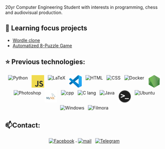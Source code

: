 20yr Computer Engineering Student with interests in programming, chess and audiovisual production.

## 📖 Learning focus projects
- [Wordle clone](https://hros19.github.io/Wordle/)
- [Automatized 8-Puzzle Game](https://hros19.github.io/Automatized_8-Puzzle-Game/)

## :star: Previous technologies:

<p align="center">
<img src="https://raw.githubusercontent.com/hros19/images/main/python-seeklogo.com.svg?token=GHSAT0AAAAAABRYHU2LW6IYRGJEHKNOT67UYRH2EDA" alt="Python" height="40" style="vertical-align:top; margin:4px">
<img src="https://raw.githubusercontent.com/github/explore/80688e429a7d4ef2fca1e82350fe8e3517d3494d/topics/javascript/javascript.png" alt="Javascript" height="40" style="vertical-align:top; margin:4px">
<img src="https://raw.githubusercontent.com/hros19/images/main/cdnlogo.com_latex.svg?token=GHSAT0AAAAAABRYHU2LNMI7LGFKZTRFDEOOYRIUKOA" alt="LaTeX" height="40" style="vertical-align:top; margin:4px">
<img src="https://raw.githubusercontent.com/github/explore/80688e429a7d4ef2fca1e82350fe8e3517d3494d/topics/visual-studio-code/visual-studio-code.png" alt="VS Code" height="40" style="vertical-align:top; margin:4px">
<img src="https://raw.githubusercontent.com/hros19/images/main/html5-without-wordmark-color.svg?token=GHSAT0AAAAAABRYHU2LVMO3H2DMKECSAUTSYRH2K7A" alt="HTML" height="40" style="vertical-align:top; margin:4px">
<img src="https://raw.githubusercontent.com/hros19/images/main/css-3-seeklogo.com.svg?token=GHSAT0AAAAAABRYHU2L7WCSELHBCTK67CZQYRH2TVA" alt="CSS" height="40" style="vertical-align:top; margin:4px">
 <img src="https://raw.githubusercontent.com/hros19/images/main/docker-seeklogo.com.svg?token=GHSAT0AAAAAABRYHU2LUWKZORLSN74F2BSUYRH2WKQ" alt="Docker" height="40" style="vertical-align:top; margin:4px">
<img src="https://raw.githubusercontent.com/github/explore/80688e429a7d4ef2fca1e82350fe8e3517d3494d/topics/nodejs/nodejs.png" alt="NodeJS" height="40" style="vertical-align:top; margin:4px">
<img src="https://upload.wikimedia.org/wikipedia/commons/a/af/Adobe_Photoshop_CC_icon.svg" alt="Photoshop" height="40" style="vertical-align:top; margin:4px">
<img src="https://raw.githubusercontent.com/github/explore/80688e429a7d4ef2fca1e82350fe8e3517d3494d/topics/mysql/mysql.png" alt="MySQL" height="40" style="vertical-align:top; margin:4px">
 <img src="https://raw.githubusercontent.com/hros19/images/main/c-seeklogo.com.svg?token=GHSAT0AAAAAABRYHU2KQW2GYADVKD6S2SUGYRH2NYQ" alt="cpp" height="40" style="vertical-align:top; margin:4px">
<img src="https://raw.githubusercontent.com/hros19/images/main/c-programming-language-seeklogo.com.svg?token=GHSAT0AAAAAABRYHU2LMY675TVW747LUEDMYRH2OWA" alt="C lang" height="40" style="vertical-align:top; margin:4px">
<img src="https://raw.githubusercontent.com/hros19/images/main/java.svg?token=GHSAT0AAAAAABRYHU2KGYDVYXVRR4DZCTGQYRIUOVA" alt="Java" height="40" style="vertical-align:top; margin:4px">
<img src="https://raw.githubusercontent.com/github/explore/80688e429a7d4ef2fca1e82350fe8e3517d3494d/topics/terminal/terminal.png" alt="Terminal" height="40" style="vertical-align:top; margin:4px">
<img src="https://raw.githubusercontent.com/hros19/images/main/ubuntu-seeklogo.com.svg?token=GHSAT0AAAAAABRYHU2LHJ6OL7TM5D2HOUBWYRH44BA" alt="Ubuntu" height="40" style="vertical-align:top; margin:4px" alt="Windows" height="40" style="vertical-align:top; margin:4px">
<img src="https://raw.githubusercontent.com/hros19/images/main/microsoft-windows-22.svg?token=GHSAT0AAAAAABRYHU2L57JYXBZU2JIOXAM2YRH4Z6Q" alt="Windows" height="40" style="vertical-align:top; margin:4px">
<img src="https://raw.githubusercontent.com/hros19/images/main/filmora.svg?token=GHSAT0AAAAAABRYHU2LXVLSCSWOSGSA3AIEYRIUSNA" alt="Filmora" height="40" style="vertical-align:top; margin:4px">
</p>


## 📫Contact:
<p align="center">
 <a href="https://www.facebook.com/hros19" target="_blank" rel="noopener noreferrer"> <img src="https://raw.githubusercontent.com/hros19/images/main/facebook-svgrepo-com.svg?token=GHSAT0AAAAAABRYHU2LL3I3CASU3N64DV42YRH3W2Q" alt="Facebook" height="50" style="vertical-align:top; margin:4px"> </a>
 <a href="mailto:rostrhan@outlook.com"> <img src="https://cdn-icons-png.flaticon.com/512/732/732223.png" alt="mail" height="50" style="vertical-align:top; margin:4px"></a> 
  <a href="https://t.me/hros19" target="_blank" rel="noopener noreferrer"> <img src="https://raw.githubusercontent.com/hros19/images/main/telegram-svgrepo-com.svg?token=GHSAT0AAAAAABRYHU2KS26FAF4DSWTWKK42YRH3YSA" alt="Telegram" height="50" style="vertical-align:top; margin:4px"> </a>
</p>
